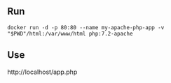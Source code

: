 ## Run

```
docker run -d -p 80:80 --name my-apache-php-app -v "$PWD"/html:/var/www/html php:7.2-apache
```

## Use

http://localhost/app.php